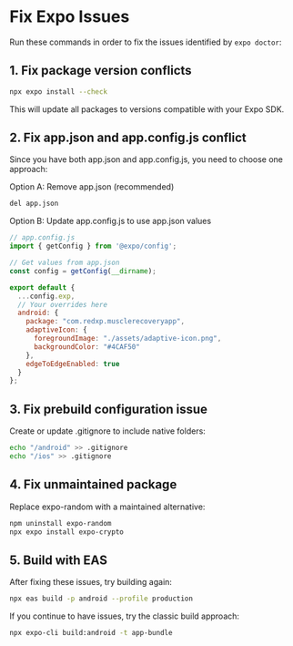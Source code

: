 # Fix Expo Issues

Run these commands in order to fix the issues identified by `expo doctor`:

## 1. Fix package version conflicts

```bash
npx expo install --check
```

This will update all packages to versions compatible with your Expo SDK.

## 2. Fix app.json and app.config.js conflict

Since you have both app.json and app.config.js, you need to choose one approach:

Option A: Remove app.json (recommended)
```bash
del app.json
```

Option B: Update app.config.js to use app.json values
```javascript
// app.config.js
import { getConfig } from '@expo/config';

// Get values from app.json
const config = getConfig(__dirname);

export default {
  ...config.exp,
  // Your overrides here
  android: {
    package: "com.redxp.musclerecoveryapp",
    adaptiveIcon: {
      foregroundImage: "./assets/adaptive-icon.png",
      backgroundColor: "#4CAF50"
    },
    edgeToEdgeEnabled: true
  }
};
```

## 3. Fix prebuild configuration issue

Create or update .gitignore to include native folders:

```bash
echo "/android" >> .gitignore
echo "/ios" >> .gitignore
```

## 4. Fix unmaintained package

Replace expo-random with a maintained alternative:

```bash
npm uninstall expo-random
npx expo install expo-crypto
```

## 5. Build with EAS

After fixing these issues, try building again:

```bash
npx eas build -p android --profile production
```

If you continue to have issues, try the classic build approach:

```bash
npx expo-cli build:android -t app-bundle
```